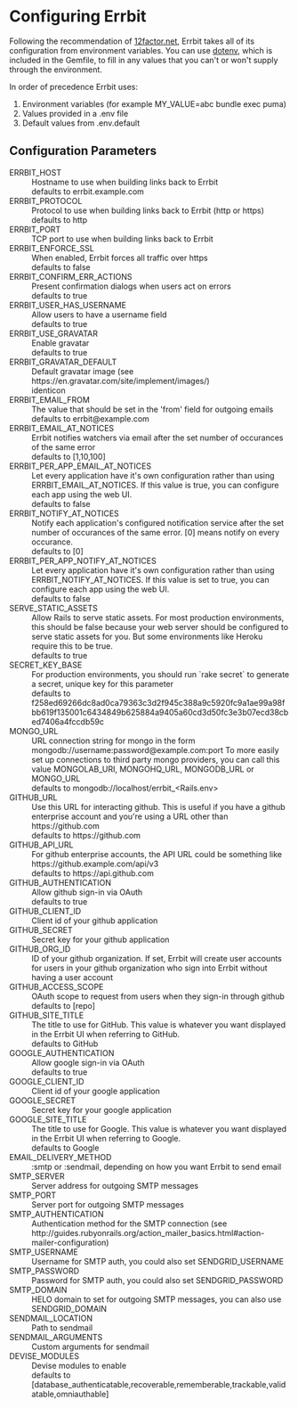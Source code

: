 # Configuring Errbit
Following the recommendation of [12factor.net](http://12factor.net/config),
Errbit takes all of its configuration from environment variables. You can use
[dotenv](https://github.com/bkeepers/dotenv), which is included in the Gemfile,
to fill in any values that you can't or won't supply through the environment.

In order of precedence Errbit uses:
1. Environment variables (for example MY_VALUE=abc bundle exec puma)
2. Values provided in a .env file
3. Default values from .env.default

## Configuration Parameters
<dl>
<dt>ERRBIT_HOST
<dd>Hostname to use when building links back to Errbit
<dd>defaults to errbit.example.com
<dt>ERRBIT_PROTOCOL
<dd>Protocol to use when building links back to Errbit (http or https)
<dd>defaults to http
<dt>ERRBIT_PORT
<dd>TCP port to use when building links back to Errbit
<dt>ERRBIT_ENFORCE_SSL
<dd>When enabled, Errbit forces all traffic over https
<dd>defaults to false
<dt>ERRBIT_CONFIRM_ERR_ACTIONS
<dd>Present confirmation dialogs when users act on errors
<dd>defaults to true
<dt>ERRBIT_USER_HAS_USERNAME
<dd>Allow users to have a username field
<dd>defaults to true
<dt>ERRBIT_USE_GRAVATAR
<dd>Enable gravatar
<dd>defaults to true
<dt>ERRBIT_GRAVATAR_DEFAULT
<dd>Default gravatar image (see https://en.gravatar.com/site/implement/images/)
<dd>identicon
<dt>ERRBIT_EMAIL_FROM
<dd>The value that should be set in the 'from' field for outgoing emails
<dd>defaults to errbit@example.com
<dt>ERRBIT_EMAIL_AT_NOTICES
<dd>Errbit notifies watchers via email after the set number of occurances of the same error
<dd>defaults to [1,10,100]
<dt>ERRBIT_PER_APP_EMAIL_AT_NOTICES
<dd>Let every application have it's own configuration rather than using ERRBIT_EMAIL_AT_NOTICES. If this value is true, you can configure each app using the web UI.
<dd>defaults to false
<dt>ERRBIT_NOTIFY_AT_NOTICES
<dd>Notify each application's configured notification service after the set number of occurances of the same error. [0] means notify on every occurance.
<dd>defaults to [0]
<dt>ERRBIT_PER_APP_NOTIFY_AT_NOTICES
<dd>Let every application have it's own configuration rather than using ERRBIT_NOTIFY_AT_NOTICES. If this value is set to true, you can configure each app using the web UI.
<dd>defaults to false
<dt>SERVE_STATIC_ASSETS
<dd>Allow Rails to serve static assets. For most production environments, this should be false because your web server should be configured to serve static assets for you. But some environments like Heroku require this to be true.
<dd>defaults to true
<dt>SECRET_KEY_BASE
<dd>For production environments, you should run `rake secret` to generate a secret, unique key for this parameter
<dd>defaults to f258ed69266dc8ad0ca79363c3d2f945c388a9c5920fc9a1ae99a98fbb619f135001c6434849b625884a9405a60cd3d50fc3e3b07ecd38cbed7406a4fccdb59c
<dt>MONGO_URL
<dd>URL connection string for mongo in the form mongodb://username:password@example.com:port To more easily set up connections to third party mongo providers, you can call this value MONGOLAB_URI, MONGOHQ_URL, MONGODB_URL or MONGO_URL
<dd>defaults to mongodb://localhost/errbit_&lt;Rails.env&gt;
<dt>GITHUB_URL
<dd>Use this URL for interacting github. This is useful if you have a github enterprise account and you're using a URL other than https://github.com
<dd>defaults to https://github.com
<dt>GITHUB_API_URL</dt>
<dd>For github enterprise accounts, the API URL could be something like https://github.example.com/api/v3</dd>
<dd>defaults to https://api.github.com</dd>
<dt>GITHUB_AUTHENTICATION
<dd>Allow github sign-in via OAuth
<dd>defaults to true
<dt>GITHUB_CLIENT_ID
<dd>Client id of your github application
<dt>GITHUB_SECRET
<dd>Secret key for your github application
<dt>GITHUB_ORG_ID
<dd>ID of your github organization. If set, Errbit will create user accounts for users in your github organization who sign into Errbit without having a user account
<dt>GITHUB_ACCESS_SCOPE
<dd>OAuth scope to request from users when they sign-in through github
<dd>defaults to [repo]
<dt>GITHUB_SITE_TITLE</dt>
<dd>The title to use for GitHub. This value is whatever you want displayed in the Errbit UI when referring to GitHub.</dd>
<dd>defaults to GitHub</dd>
<dt>GOOGLE_AUTHENTICATION
<dd>Allow google sign-in via OAuth
<dd>defaults to true
<dt>GOOGLE_CLIENT_ID
<dd>Client id of your google application
<dt>GOOGLE_SECRET
<dd>Secret key for your google application
<dt>GOOGLE_SITE_TITLE</dt>
<dd>The title to use for Google. This value is whatever you want displayed in the Errbit UI when referring to Google.</dd>
<dd>defaults to Google</dd>
<dt>EMAIL_DELIVERY_METHOD
<dd>:smtp or :sendmail, depending on how you want Errbit to send email
<dt>SMTP_SERVER
<dd>Server address for outgoing SMTP messages
<dt>SMTP_PORT
<dd>Server port for outgoing SMTP messages
<dt>SMTP_AUTHENTICATION
<dd>Authentication method for the SMTP connection (see http://guides.rubyonrails.org/action_mailer_basics.html#action-mailer-configuration)
<dt>SMTP_USERNAME
<dd>Username for SMTP auth, you could also set SENDGRID_USERNAME
<dt>SMTP_PASSWORD
<dd>Password for SMTP auth, you could also set SENDGRID_PASSWORD
<dt>SMTP_DOMAIN
<dd>HELO domain to set for outgoing SMTP messages, you can also use SENDGRID_DOMAIN
<dt>SENDMAIL_LOCATION
<dd>Path to sendmail
<dt>SENDMAIL_ARGUMENTS
<dd>Custom arguments for sendmail
<dt>DEVISE_MODULES
<dd>Devise modules to enable
<dd>defaults to [database_authenticatable,recoverable,rememberable,trackable,validatable,omniauthable]
</dl>
